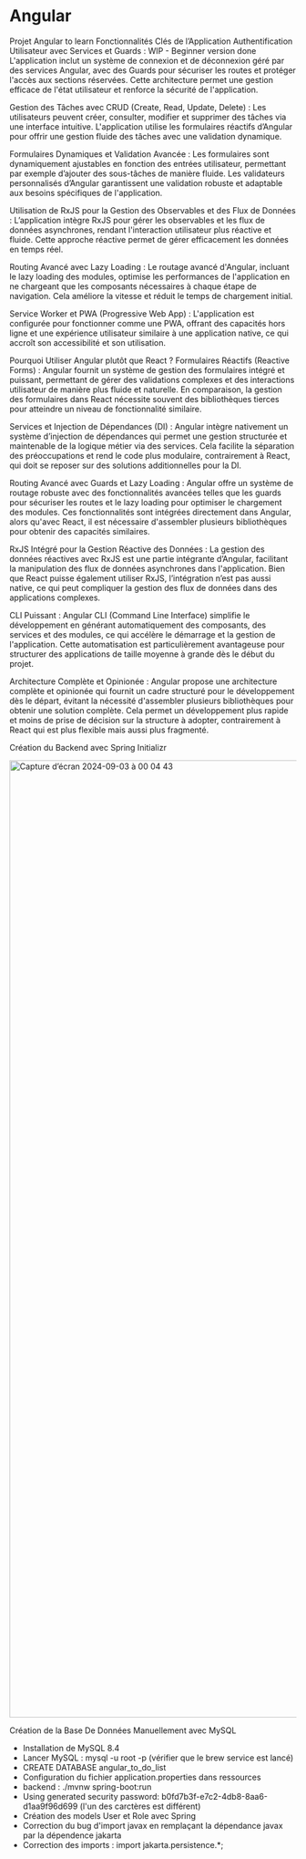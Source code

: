 # Angular
Projet Angular to learn 
Fonctionnalités Clés de l’Application
Authentification Utilisateur avec Services et Guards : WIP - Beginner version done 
L'application inclut un système de connexion et de déconnexion géré par des services Angular, avec des Guards pour sécuriser les routes et protéger l'accès aux sections réservées. Cette architecture permet une gestion efficace de l'état utilisateur et renforce la sécurité de l'application.

Gestion des Tâches avec CRUD (Create, Read, Update, Delete) :
Les utilisateurs peuvent créer, consulter, modifier et supprimer des tâches via une interface intuitive. L'application utilise les formulaires réactifs d’Angular pour offrir une gestion fluide des tâches avec une validation dynamique.

Formulaires Dynamiques et Validation Avancée :
Les formulaires sont dynamiquement ajustables en fonction des entrées utilisateur, permettant par exemple d’ajouter des sous-tâches de manière fluide. Les validateurs personnalisés d’Angular garantissent une validation robuste et adaptable aux besoins spécifiques de l'application.

Utilisation de RxJS pour la Gestion des Observables et des Flux de Données :
L’application intègre RxJS pour gérer les observables et les flux de données asynchrones, rendant l'interaction utilisateur plus réactive et fluide. Cette approche réactive permet de gérer efficacement les données en temps réel.

Routing Avancé avec Lazy Loading :
Le routage avancé d'Angular, incluant le lazy loading des modules, optimise les performances de l'application en ne chargeant que les composants nécessaires à chaque étape de navigation. Cela améliore la vitesse et réduit le temps de chargement initial.

Service Worker et PWA (Progressive Web App) :
L'application est configurée pour fonctionner comme une PWA, offrant des capacités hors ligne et une expérience utilisateur similaire à une application native, ce qui accroît son accessibilité et son utilisation.

Pourquoi Utiliser Angular plutôt que React ?
Formulaires Réactifs (Reactive Forms) :
Angular fournit un système de gestion des formulaires intégré et puissant, permettant de gérer des validations complexes et des interactions utilisateur de manière plus fluide et naturelle. En comparaison, la gestion des formulaires dans React nécessite souvent des bibliothèques tierces pour atteindre un niveau de fonctionnalité similaire.

Services et Injection de Dépendances (DI) :
Angular intègre nativement un système d’injection de dépendances qui permet une gestion structurée et maintenable de la logique métier via des services. Cela facilite la séparation des préoccupations et rend le code plus modulaire, contrairement à React, qui doit se reposer sur des solutions additionnelles pour la DI.

Routing Avancé avec Guards et Lazy Loading :
Angular offre un système de routage robuste avec des fonctionnalités avancées telles que les guards pour sécuriser les routes et le lazy loading pour optimiser le chargement des modules. Ces fonctionnalités sont intégrées directement dans Angular, alors qu'avec React, il est nécessaire d'assembler plusieurs bibliothèques pour obtenir des capacités similaires.

RxJS Intégré pour la Gestion Réactive des Données :
La gestion des données réactives avec RxJS est une partie intégrante d’Angular, facilitant la manipulation des flux de données asynchrones dans l'application. Bien que React puisse également utiliser RxJS, l’intégration n’est pas aussi native, ce qui peut compliquer la gestion des flux de données dans des applications complexes.

CLI Puissant :
Angular CLI (Command Line Interface) simplifie le développement en générant automatiquement des composants, des services et des modules, ce qui accélère le démarrage et la gestion de l'application. Cette automatisation est particulièrement avantageuse pour structurer des applications de taille moyenne à grande dès le début du projet.

Architecture Complète et Opinionée :
Angular propose une architecture complète et opinionée qui fournit un cadre structuré pour le développement dès le départ, évitant la nécessité d'assembler plusieurs bibliothèques pour obtenir une solution complète. Cela permet un développement plus rapide et moins de prise de décision sur la structure à adopter, contrairement à React qui est plus flexible mais aussi plus fragmenté.


Création du Backend avec Spring Initializr

<img width="1679" alt="Capture d’écran 2024-09-03 à 00 04 43" src="https://github.com/user-attachments/assets/f69daf09-9ea0-4495-b55d-6b0d5c0899b2">


Création de la Base De Données Manuellement avec MySQL 
- Installation de MySQL 8.4
- Lancer MySQL : mysql -u root -p (vérifier que le brew service est lancé)
- CREATE DATABASE angular_to_do_list
- Configuration du fichier application.properties dans ressources
- backend : ./mvnw spring-boot:run
- Using generated security password: b0fd7b3f-e7c2-4db8-8aa6-d1aa9f96d699 (l'un des carctères est différent)
- Création des models User et Role avec Spring 
- Correction du bug d'import javax en remplaçant la dépendance javax par la dépendence jakarta 
- Correction des imports : import jakarta.persistence.*;
